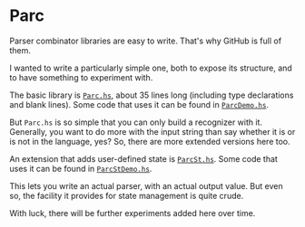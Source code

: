 Parc
====

Parser combinator libraries are easy to write.  That's why GitHub is full of them.

I wanted to write a particularly simple one, both to expose its structure,
and to have something to experiment with.

The basic library is [`Parc.hs`](Parc.hs), about 35 lines long (including
type declarations and blank lines).
Some code that uses it can be found in [`ParcDemo.hs`](ParcDemo.hs).

But `Parc.hs` is so simple that you can only build a recognizer with it.
Generally, you want to do more with the input string than say whether it
is or is not in the language, yes?  So, there are more extended
versions here too.

An extension that adds user-defined state is [`ParcSt.hs`](ParcSt.hs).
Some code that uses it can be found in [`ParcStDemo.hs`](ParcStDemo.hs).

This lets you write an actual parser, with an actual output value.
But even so, the facility it provides for state management is quite crude.

With luck, there will be further experiments added here over time.
